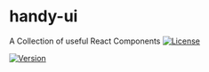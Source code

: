 # handy-ui
A Collection of useful React Components
[![License](https://img.shields.io/github/license/Henrik-Geissler/handy-ui)](https://github.com/Henrik-Geissler/handy-ui)

[![Version](https://img.shields.io/github/v/release/Henrik-Geissler/handy-ui)](https://github.com/Henrik-Geissler/handy-ui)

